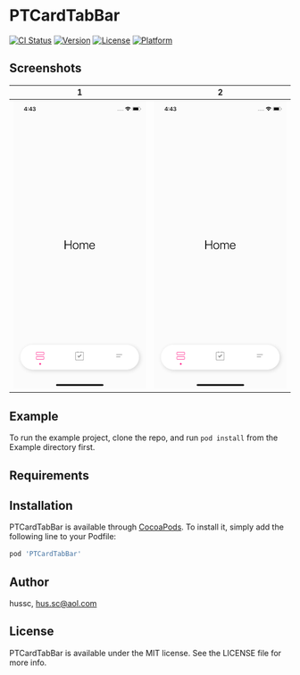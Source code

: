 # PTCardTabBar

[![CI Status](https://img.shields.io/travis/hussc/PTCardTabBar.svg?style=flat)](https://travis-ci.org/hussc/PTCardTabBar)
[![Version](https://img.shields.io/cocoapods/v/PTCardTabBar.svg?style=flat)](https://cocoapods.org/pods/PTCardTabBar)
[![License](https://img.shields.io/cocoapods/l/PTCardTabBar.svg?style=flat)](https://cocoapods.org/pods/PTCardTabBar)
[![Platform](https://img.shields.io/cocoapods/p/PTCardTabBar.svg?style=flat)](https://cocoapods.org/pods/PTCardTabBar)


## Screenshots

1             |  2
:-------------------------:|:-------------------------:
![](Screenshots/PTCardTabBar-1.png)  |  ![](Screenshots/PTCardTabBar-1.png)

## Example

To run the example project, clone the repo, and run `pod install` from the Example directory first.

## Requirements

## Installation

PTCardTabBar is available through [CocoaPods](https://cocoapods.org). To install
it, simply add the following line to your Podfile:

```ruby
pod 'PTCardTabBar'
```

## Author

hussc, hus.sc@aol.com

## License

PTCardTabBar is available under the MIT license. See the LICENSE file for more info.

